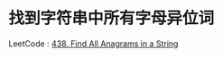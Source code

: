 # 找到字符串中所有字母异位词

LeetCode : [438. Find All Anagrams in a String](https://leetcode.com/problems/find-all-anagrams-in-a-string/)
